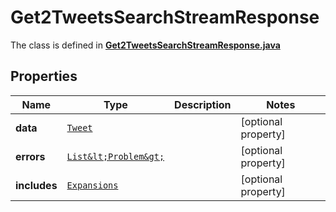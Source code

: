 

# Get2TweetsSearchStreamResponse

The class is defined in **[Get2TweetsSearchStreamResponse.java](../../src/main/java/example/micronaut/model/Get2TweetsSearchStreamResponse.java)**

## Properties

Name | Type | Description | Notes
------------ | ------------- | ------------- | -------------
**data** | [`Tweet`](Tweet.md) |  |  [optional property]
**errors** | [`List&lt;Problem&gt;`](Problem.md) |  |  [optional property]
**includes** | [`Expansions`](Expansions.md) |  |  [optional property]





